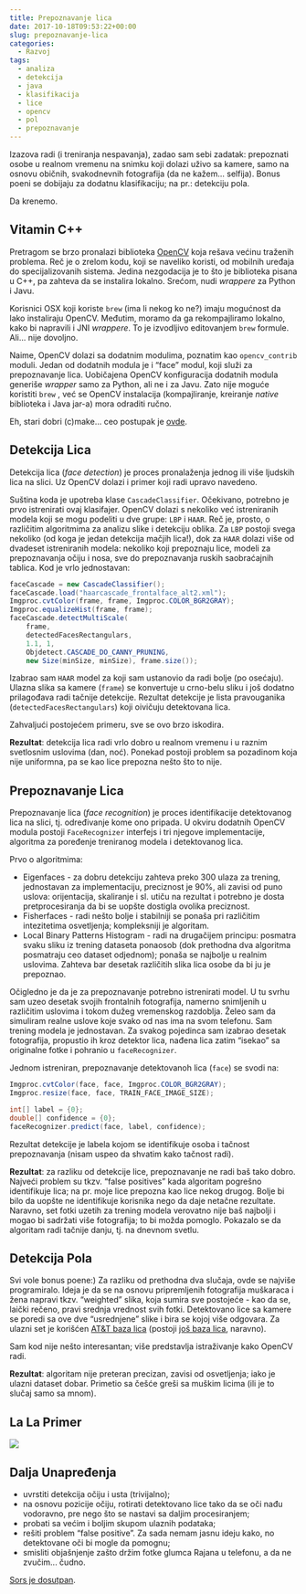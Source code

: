 ```yaml
---
title: Prepoznavanje lica
date: 2017-10-18T09:53:22+00:00
slug: prepoznavanje-lica
categories:
  - Razvoj
tags:
  - analiza
  - detekcija
  - java
  - klasifikacija
  - lice
  - opencv
  - pol
  - prepoznavanje
---
```


Izazova radi (i treniranja nespavanja), zadao sam sebi zadatak: prepoznati osobe u realnom vremenu na snimku koji dolazi uživo sa kamere, samo na osnovu običnih, svakodnevnih fotografija (da ne kažem... selfija). Bonus poeni se dobijaju za dodatnu klasifikaciju; na pr.: detekciju pola.

Da krenemo.

## Vitamin C++

Pretragom se brzo pronalazi biblioteka [OpenCV](https://opencv.org) koja rešava većinu traženih problema. Reč je o zrelom kodu, koji se naveliko koristi, od mobilnih uređaja do specijalizovanih sistema. Jedina nezgodacija je to što je biblioteka pisana u C++, pa zahteva da se instalira lokalno. Srećom, nudi _wrappere_ za Python i Javu.

Korisnici OSX koji koriste `brew` (ima li nekog ko ne?) imaju mogućnost da lako instaliraju OpenCV. Međutim, moramo da ga rekompajliramo lokalno, kako bi napravili i JNI _wrappere_. To je izvodljivo editovanjem `brew` formule. Ali... nije dovoljno.

Naime, OpenCV dolazi sa dodatnim modulima, poznatim kao `opencv_contrib` moduli. Jedan od dodatnih modula je i “face” modul, koji služi za prepoznavanje lica. Uobičajena OpenCV konfiguracija dodatnih modula generiše _wrapper_ samo za Python, ali ne i za Javu. Zato nije moguće koristiti `brew` , već se OpenCV instalacija (kompajliranje, kreiranje _native_ biblioteka i Java jar-a) mora odraditi ručno.

Eh, stari dobri (c)make... ceo postupak je [ovde](https://github.com/igr/hey-you/blob/master/build_opencv.sh).

## Detekcija Lica

Detekcija lica (_face detection_) je proces pronalaženja jednog ili više ljudskih lica na slici. Uz OpenCV dolazi i primer koji radi upravo navedeno.

Suština koda je upotreba klase `CascadeClassifier`. Očekivano, potrebno je prvo istrenirati ovaj klasifajer. OpenCV dolazi s nekoliko već istreniranih modela koji se mogu podeliti u dve grupe: `LBP` i `HAAR`. Reč je, prosto, o različitim algoritmima za analizu slike i detekciju oblika. Za `LBP` postoji svega nekoliko (od koga je jedan detekcija mačjih lica!), dok za `HAAR` dolazi više od dvadeset istreniranih modela: nekoliko koji prepoznaju lice, modeli za prepoznavanja očiju i nosa, sve do prepoznavanja ruskih saobraćajnih tablica. Kod je vrlo jednostavan:

```java
faceCascade = new CascadeClassifier();
faceCascade.load("haarcascade_frontalface_alt2.xml");
Imgproc.cvtColor(frame, frame, Imgproc.COLOR_BGR2GRAY);
Imgproc.equalizeHist(frame, frame);
faceCascade.detectMultiScale(
	frame,
	detectedFacesRectangulars,
	1.1, 1,
	Objdetect.CASCADE_DO_CANNY_PRUNING,
	new Size(minSize, minSize), frame.size());
```

Izabrao sam `HAAR` model za koji sam ustanovio da radi bolje (po osećaju). Ulazna slika sa kamere (`frame`) se konvertuje u crno-belu sliku i još dodatno prilagođava radi tačnije detekcije. Rezultat detekcije je lista pravouganika (`detectedFacesRectangulars`) koji oivičuju detektovana lica.

Zahvaljući postojećem primeru, sve se ovo brzo iskodira.

**Rezultat**: detekcija lica radi vrlo dobro u realnom vremenu i u raznim svetlosnim uslovima (dan, noć). Ponekad postoji problem sa pozadinom koja nije uniformna, pa se kao lice prepozna nešto što to nije.

## Prepoznavanje Lica

Prepoznavanje lica (_face recognition_) je proces identifikacije detektovanog lica na slici, tj. određivanje kome ono pripada. U okviru dodatnih OpenCV modula postoji `FaceRecognizer` interfejs i tri njegove implementacije, algoritma za poređenje treniranog modela i detektovanog lica.

Prvo o algoritmima:

  * Eigenfaces - za dobru detekciju zahteva preko 300 ulaza za trening, jednostavan za implementaciju, preciznost je 90%, ali zavisi od puno uslova: orijentacija, skaliranje i sl. utiču na rezultat i potrebno je dosta pretprocesiranja da bi se uopšte dostigla ovolika preciznost.
  * Fisherfaces - radi nešto bolje i stabilniji se ponaša pri različitim intezitetima osvetljenja; kompleksniji je algoritam.
  * Local Binary Patterns Histogram - radi na drugačijem principu: posmatra svaku sliku iz trening dataseta ponaosob (dok prethodna dva algoritma posmatraju ceo dataset odjednom); ponaša se najbolje u realnim uslovima. Zahteva bar desetak različitih slika lica osobe da bi ju je prepoznao.

Očigledno je da je za prepoznavanje potrebno istrenirati model. U tu svrhu sam uzeo desetak svojih frontalnih fotografija, namerno snimljenih u različitim uslovima i tokom dužeg vremenskog razdoblja. Želeo sam da simuliram realne uslove koje svako od nas ima na svom telefonu. Sam trening modela je jednostavan. Za svakog pojedinca sam izabrao desetak fotografija, propustio ih kroz detektor lica, nađena lica zatim “isekao” sa originalne fotke i pohranio u `faceRecognizer`.

Jednom istreniran, prepoznavanje detektovanoh lica (`face`) se svodi na:

```java
Imgproc.cvtColor(face, face, Imgproc.COLOR_BGR2GRAY);
Imgproc.resize(face, face, TRAIN_FACE_IMAGE_SIZE);

int[] label = {0};
double[] confidence = {0};
faceRecognizer.predict(face, label, confidence);
```

Rezultat detekcije je labela kojom se identifikuje osoba i tačnost prepoznavanja (nisam uspeo da shvatim kako tačnost radi).

**Rezultat**: za razliku od detekcije lice, prepoznavanje ne radi baš tako dobro. Najveći problem su tkzv. “false positives” kada algoritam pogrešno identifikuje lica; na pr. moje lice prepozna kao lice nekog drugog. Bolje bi bilo da uopšte ne identifikuje korisnika nego da daje netačne rezultate. Naravno, set fotki uzetih za trening modela verovatno nije baš najbolji i mogao bi sadržati više fotografija; to bi možda pomoglo. Pokazalo se da algoritam radi tačnije danju, tj. na dnevnom svetlu.

## Detekcija Pola

Svi vole bonus poene:) Za razliku od prethodna dva slučaja, ovde se najviše programiralo. Ideja je da se na osnovu pripremljenih fotografija muškaraca i žena napravi tkzv. “weighted” slika, koja sumira sve postojeće - kao da se, laički rečeno, pravi srednja vrednost svih fotki. Detektovano lice sa kamere se poredi sa ove dve “usrednjene” slike i bira se kojoj više odgovara. Za ulazni set je korišćen [AT&T baza lica](http://www.cl.cam.ac.uk/research/dtg/attarchive/facedatabase.html) (postoji [još baza lica](http://www.face-rec.org/databases), naravno).

Sam kod nije nešto interesantan; više predstavlja istraživanje kako OpenCV radi.

**Rezultat**: algoritam nije preteran precizan, zavisi od osvetljenja; iako je ulazni dataset dobar. Primetio sa češće greši sa muškim licima (ili je to slučaj samo sa mnom).

## La La Primer

![](/gfx/lala.gif)

## Dalja Unapređenja

  * uvrstiti detekcija očiju i usta (trivijalno);
  * na osnovu pozicije očiju, rotirati detektovano lice tako da se oči nađu vodoravno, pre nego što se nastavi sa daljim procesiranjem;
  * probati sa većim i boljim skupom ulaznih podataka;
  * rešiti problem “false positive”. Za sada nemam jasnu ideju kako, no detektovane oči bi mogle da pomognu;
  * smisliti objašnjenje zašto držim fotke glumca Rajana u telefonu, a da ne zvučim... čudno.

[Sors je dosutpan](https://github.com/igr/hey-you).
